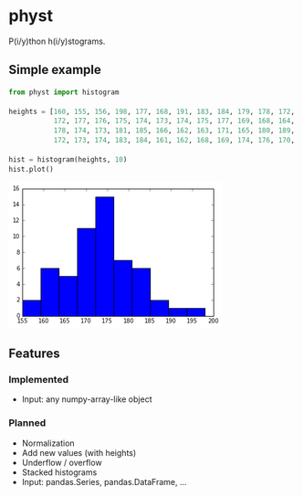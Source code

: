 # physt
P(i/y)thon h(i/y)stograms. 

## Simple example

```python
from physt import histogram

heights = [160, 155, 156, 198, 177, 168, 191, 183, 184, 179, 178, 172, 173, 175,
           172, 177, 176, 175, 174, 173, 174, 175, 177, 169, 168, 164, 175, 188,
           178, 174, 173, 181, 185, 166, 162, 163, 171, 165, 180, 189, 166, 163,
           172, 173, 174, 183, 184, 161, 162, 168, 169, 174, 176, 170, 169, 165]
           
hist = histogram(heights, 10)
hist.plot()
```

![Heights plot](doc/heights.png)

## Features

### Implemented

* Input: any numpy-array-like object

### Planned

* Normalization
* Add new values (with heights)
* Underflow / overflow
* Stacked histograms
* Input: pandas.Series, pandas.DataFrame, ...
